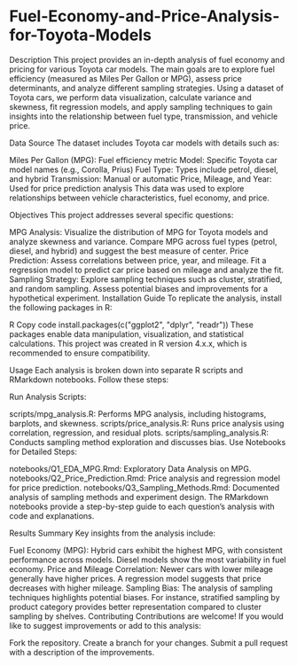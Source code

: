 # Fuel-Economy-and-Price-Analysis-for-Toyota-Models
Description
This project provides an in-depth analysis of fuel economy and pricing for various Toyota car models. The main goals are to explore fuel efficiency (measured as Miles Per Gallon or MPG), assess price determinants, and analyze different sampling strategies. Using a dataset of Toyota cars, we perform data visualization, calculate variance and skewness, fit regression models, and apply sampling techniques to gain insights into the relationship between fuel type, transmission, and vehicle price.

Data Source
The dataset includes Toyota car models with details such as:

Miles Per Gallon (MPG): Fuel efficiency metric
Model: Specific Toyota car model names (e.g., Corolla, Prius)
Fuel Type: Types include petrol, diesel, and hybrid
Transmission: Manual or automatic
Price, Mileage, and Year: Used for price prediction analysis
This data was used to explore relationships between vehicle characteristics, fuel economy, and price.

Objectives
This project addresses several specific questions:

MPG Analysis:
Visualize the distribution of MPG for Toyota models and analyze skewness and variance.
Compare MPG across fuel types (petrol, diesel, and hybrid) and suggest the best measure of center.
Price Prediction:
Assess correlations between price, year, and mileage.
Fit a regression model to predict car price based on mileage and analyze the fit.
Sampling Strategy:
Explore sampling techniques such as cluster, stratified, and random sampling.
Assess potential biases and improvements for a hypothetical experiment.
Installation Guide
To replicate the analysis, install the following packages in R:

R
Copy code
install.packages(c("ggplot2", "dplyr", "readr"))
These packages enable data manipulation, visualization, and statistical calculations. This project was created in R version 4.x.x, which is recommended to ensure compatibility.

Usage
Each analysis is broken down into separate R scripts and RMarkdown notebooks. Follow these steps:

Run Analysis Scripts:

scripts/mpg_analysis.R: Performs MPG analysis, including histograms, barplots, and skewness.
scripts/price_analysis.R: Runs price analysis using correlation, regression, and residual plots.
scripts/sampling_analysis.R: Conducts sampling method exploration and discusses bias.
Use Notebooks for Detailed Steps:

notebooks/Q1_EDA_MPG.Rmd: Exploratory Data Analysis on MPG.
notebooks/Q2_Price_Prediction.Rmd: Price analysis and regression model for price prediction.
notebooks/Q3_Sampling_Methods.Rmd: Documented analysis of sampling methods and experiment design.
The RMarkdown notebooks provide a step-by-step guide to each question’s analysis with code and explanations.

Results Summary
Key insights from the analysis include:

Fuel Economy (MPG): Hybrid cars exhibit the highest MPG, with consistent performance across models. Diesel models show the most variability in fuel economy.
Price and Mileage Correlation: Newer cars with lower mileage generally have higher prices. A regression model suggests that price decreases with higher mileage.
Sampling Bias: The analysis of sampling techniques highlights potential biases. For instance, stratified sampling by product category provides better representation compared to cluster sampling by shelves.
Contributing
Contributions are welcome! If you would like to suggest improvements or add to this analysis:

Fork the repository.
Create a branch for your changes.
Submit a pull request with a description of the improvements.
